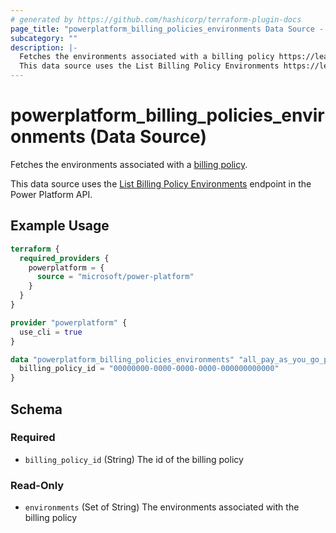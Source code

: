 ```yaml
---
# generated by https://github.com/hashicorp/terraform-plugin-docs
page_title: "powerplatform_billing_policies_environments Data Source - powerplatform"
subcategory: ""
description: |-
  Fetches the environments associated with a billing policy https://learn.microsoft.com/en-us/power-platform/admin/pay-as-you-go-overview#what-is-a-billing-policy.
  This data source uses the List Billing Policy Environments https://learn.microsoft.com/en-us/rest/api/power-platform/licensing/billing-policy-environment/list-billing-policy-environments endpoint in the Power Platform API.
---
```


# powerplatform_billing_policies_environments (Data Source)

Fetches the environments associated with a [billing policy](https://learn.microsoft.com/en-us/power-platform/admin/pay-as-you-go-overview#what-is-a-billing-policy).

This data source uses the [List Billing Policy Environments](https://learn.microsoft.com/en-us/rest/api/power-platform/licensing/billing-policy-environment/list-billing-policy-environments) endpoint in the Power Platform API.

## Example Usage

```terraform
terraform {
  required_providers {
    powerplatform = {
      source = "microsoft/power-platform"
    }
  }
}

provider "powerplatform" {
  use_cli = true
}

data "powerplatform_billing_policies_environments" "all_pay_as_you_go_policy_envs" {
  billing_policy_id = "00000000-0000-0000-0000-000000000000"
}
```

<!-- schema generated by tfplugindocs -->
## Schema

### Required

- `billing_policy_id` (String) The id of the billing policy

### Read-Only

- `environments` (Set of String) The environments associated with the billing policy
